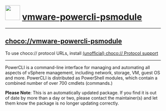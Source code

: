 # <img src="https://rawcdn.githack.com/virtualex-itv/chocolatey-packages/914c181e4cbb57c5a417431e8a6555ad6cbde036/icons/vmware-powercli-psmodule.png" width="48" height="48"/> [vmware-powercli-psmodule](https://community.chocolatey.org/packages/vmware-powercli-psmodule)

---

## [choco://vmware-powercli-psmodule](choco://vmware-powercli-psmodule)

To use choco:// protocol URLs, install [(unofficial) choco:// Protocol support](https://chocolatey.org/packages/choco-protocol-support)

---

PowerCLI is a command-line interface for managing and automating all aspects of vSphere management, including network, storage, VM, guest OS and more.  PowerCLI is distributed as PowerShell modules, which contain a combined number of over 700 cmdlets (commands.)

**Please Note**: This is an automatically updated package. If you find it is
out of date by more than a day or two, please contact the maintainer(s) and
let them know the package is no longer updating correctly.
